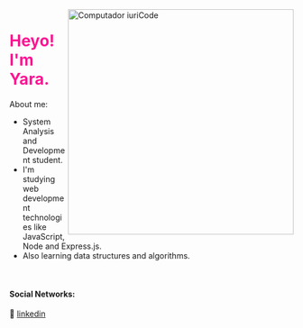 <img src="https://raw.githubusercontent.com/MicaelliMedeiros/micaellimedeiros/master/image/computer-illustration.png" min-width="400px" max-width="400px" width="400px" align="right" alt="Computador iuriCode">

<h1 style="color:#FF1493"> Heyo! I'm Yara.</h1>

<p align="left">
About me:

-  System Analysis and Development student.
-  I'm studying web development technologies like JavaScript, Node and Express.js.
-  Also learning data structures and algorithms.
</p>



[linkedin]: https://www.linkedin.com/in/yaralviana/
<br>

#### Social Networks:

👔 [linkedin][linkedin]

